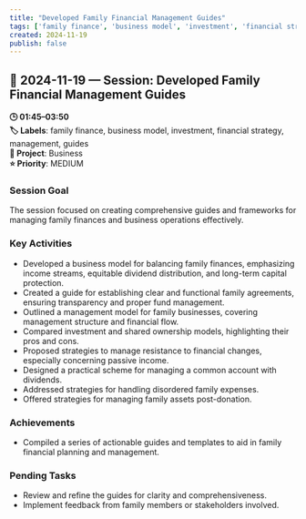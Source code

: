 ```yaml
---
title: "Developed Family Financial Management Guides"
tags: ['family finance', 'business model', 'investment', 'financial strategy', 'management', 'guides']
created: 2024-11-19
publish: false
---
```


## 📅 2024-11-19 — Session: Developed Family Financial Management Guides

**🕒 01:45–03:50**  
**🏷️ Labels**: family finance, business model, investment, financial strategy, management, guides  
**📂 Project**: Business  
**⭐ Priority**: MEDIUM  


### Session Goal
The session focused on creating comprehensive guides and frameworks for managing family finances and business operations effectively.

### Key Activities
- Developed a business model for balancing family finances, emphasizing income streams, equitable dividend distribution, and long-term capital protection.
- Created a guide for establishing clear and functional family agreements, ensuring transparency and proper fund management.
- Outlined a management model for family businesses, covering management structure and financial flow.
- Compared investment and shared ownership models, highlighting their pros and cons.
- Proposed strategies to manage resistance to financial changes, especially concerning passive income.
- Designed a practical scheme for managing a common account with dividends.
- Addressed strategies for handling disordered family expenses.
- Offered strategies for managing family assets post-donation.

### Achievements
- Compiled a series of actionable guides and templates to aid in family financial planning and management.

### Pending Tasks
- Review and refine the guides for clarity and comprehensiveness.
- Implement feedback from family members or stakeholders involved.
